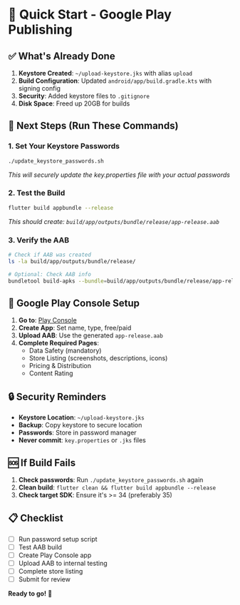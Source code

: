 # 🚀 Quick Start - Google Play Publishing

## ✅ What's Already Done

1. **Keystore Created**: `~/upload-keystore.jks` with alias `upload`
2. **Build Configuration**: Updated `android/app/build.gradle.kts` with signing config
3. **Security**: Added keystore files to `.gitignore`
4. **Disk Space**: Freed up 20GB for builds

## 🔧 Next Steps (Run These Commands)

### 1. Set Your Keystore Passwords
```bash
./update_keystore_passwords.sh
```
*This will securely update the key.properties file with your actual passwords*

### 2. Test the Build
```bash
flutter build appbundle --release
```
*This should create: `build/app/outputs/bundle/release/app-release.aab`*

### 3. Verify the AAB
```bash
# Check if AAB was created
ls -la build/app/outputs/bundle/release/

# Optional: Check AAB info
bundletool build-apks --bundle=build/app/outputs/bundle/release/app-release.aab --output=app.apks --mode=universal
```

## 📱 Google Play Console Setup

1. **Go to**: [Play Console](https://play.google.com/console)
2. **Create App**: Set name, type, free/paid
3. **Upload AAB**: Use the generated `app-release.aab`
4. **Complete Required Pages**:
   - Data Safety (mandatory)
   - Store Listing (screenshots, descriptions, icons)
   - Pricing & Distribution
   - Content Rating

## 🔒 Security Reminders

- **Keystore Location**: `~/upload-keystore.jks`
- **Backup**: Copy keystore to secure location
- **Passwords**: Store in password manager
- **Never commit**: `key.properties` or `.jks` files

## 🆘 If Build Fails

1. **Check passwords**: Run `./update_keystore_passwords.sh` again
2. **Clean build**: `flutter clean && flutter build appbundle --release`
3. **Check target SDK**: Ensure it's >= 34 (preferably 35)

## 📋 Checklist

- [ ] Run password setup script
- [ ] Test AAB build
- [ ] Create Play Console app
- [ ] Upload AAB to internal testing
- [ ] Complete store listing
- [ ] Submit for review

**Ready to go!** 🎯

